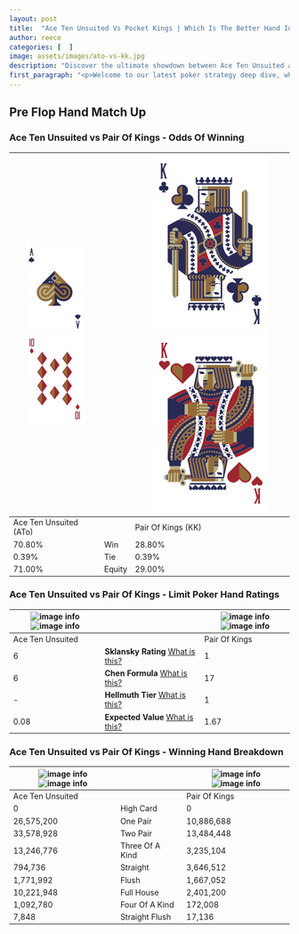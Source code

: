 ```yaml
---
layout: post
title:  "Ace Ten Unsuited Vs Pocket Kings | Which Is The Better Hand In Poker? A Complete Guide"
author: reece
categories: [  ]
image: assets/images/ato-vs-kk.jpg
description: "Discover the ultimate showdown between Ace Ten Unsuited and Pair Of Kings in poker! Uncover the odds, strategies, and scenarios where one hand triumphs over the other. Get ready to up your poker game with this thrilling analysis."
first_paragraph: "<p>Welcome to our latest poker strategy deep dive, where we're pitting two distinct hands against each other in a high-stakes showdown: Ace Ten Unsuited vs Pair Of Kings.</p><p>In the dynamic world of poker, every decision counts, and knowing which hand holds the upper hand is key to your success at the table.</p><p>In this article, we'll dissect these two hands, explore the scenarios where one dominates the other, and equip you with the knowledge to make strategic choices that can tip the odds in your favor.</p><p>Get ready to unravel the intriguing dynamics of these poker hands and elevate your game to new heights.</p>"
---
```




[comment]: # (sp0)

## Pre Flop Hand Match Up

<div class="table hand-ratings" markdown="1"> 



### Ace Ten Unsuited vs Pair Of Kings - Odds Of Winning


    
| ![image info](assets/images/hand1/A.png) ![image info](assets/images/hand1/To.png) |  | ![image info](assets/images/hand2/K.png) ![image info](assets/images/hand2/Ko.png) |
| -------- | -------- | -------- |
| Ace Ten Unsuited (ATo) |  | Pair Of Kings (KK) |
| 70.80% | Win | 28.80% |
| 0.39% | Tie | 0.39% |
| 71.00% | Equity | 29.00% |




[comment]: # (sp1)



### Ace Ten Unsuited vs Pair Of Kings - Limit Poker Hand Ratings


    
| ![image info](https://www.riverpairs.com/assets/images/hand1/A.png) ![image info](https://www.riverpairs.com/assets/images/hand1/To.png) |  | ![image info](https://www.riverpairs.com/assets/images/hand2/K.png) ![image info](https://www.riverpairs.com/assets/images/hand2/Ko.png) |
| -------- | -------- | -------- |
| Ace Ten Unsuited |  | Pair Of Kings |
| 6 | **Sklansky Rating** [What is this?](/sklansky-rating-explained) | 1 |
| 6 | **Chen Formula** [What is this?](/chen-formula-explained) | 17 |
| - | **Hellmuth Tier** [What is this?](/Hellmuth-tier-explained) | 1 |
| 0.08 | **Expected Value** [What is this?](/expected-value-explained) | 1.67 |




[comment]: # (sp2)



### Ace Ten Unsuited vs Pair Of Kings - Winning Hand Breakdown


    
| ![image info](https://www.riverpairs.com/assets/images/hand1/A.png) ![image info](https://www.riverpairs.com/assets/images/hand1/To.png) |  | ![image info](https://www.riverpairs.com/assets/images/hand2/K.png) ![image info](https://www.riverpairs.com/assets/images/hand2/Ko.png) |
| -------- | -------- | -------- |
| Ace Ten Unsuited |  | Pair Of Kings |
| 0 | High Card | 0 |
| 26,575,200 | One Pair | 10,886,688 |
| 33,578,928 | Two Pair | 13,484,448 |
| 13,246,776 | Three Of A Kind | 3,235,104 |
| 794,736 | Straight | 3,646,512 |
| 1,771,992 | Flush | 1,667,052 |
| 10,221,948 | Full House | 2,401,200 |
| 1,092,780 | Four Of A Kind | 172,008 |
| 7,848 | Straight Flush | 17,136 |




[comment]: # (sp3)



</div>

[comment]: # (sp4)



[comment]: # (sp5)

